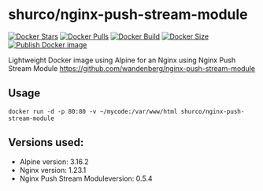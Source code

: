 shurco/nginx-push-stream-module
======================

[![Docker Stars](https://img.shields.io/docker/stars/shurco/nginx-push-stream-module.svg)](https://hub.docker.com/r/shurco/nginx-push-stream-module/)
[![Docker Pulls](https://img.shields.io/docker/pulls/shurco/nginx-push-stream-module.svg)](https://hub.docker.com/r/shurco/nginx-push-stream-module/)
[![Docker Build](https://img.shields.io/docker/automated/shurco/nginx-push-stream-module.svg)](https://hub.docker.com/r/shurco/nginx-push-stream-module/)
[![Docker Size](https://img.shields.io/docker/image-size/shurco/nginx-push-stream-module/latest)](https://hub.docker.com/r/shurco/nginx-push-stream-module/)
[![Publish Docker image](https://github.com/shurco/nginx-push-stream-module/actions/workflows/docker-image.yml/badge.svg)](https://github.com/shurco/nginx-push-stream-module/actions/workflows/docker-image.yml)

Lightweight  Docker image using Alpine for an Nginx using Nginx Push Stream Module https://github.com/wandenberg/nginx-push-stream-module

## Usage

    docker run -d -p 80:80 -v ~/mycode:/var/www/html shurco/nginx-push-stream-module

## Versions used:

- Alpine version: 3.16.2
- Nginx version: 1.23.1
- Nginx Push Stream Moduleversion: 0.5.4
